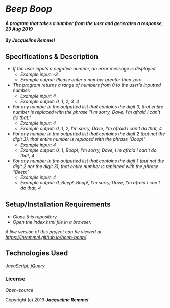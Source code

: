 # _Beep Boop_

#### _A program that takes a number from the user and generates a response, 23 Aug 2019_

#### By _**Jacqueline Remmel**_

## Specifications & Description

* _If the user inputs a negative number, an error message is displayed._
  * _Example input: -3_
  * _Example output: Please enter a number greater than zero._
* _The program returns a range of numbers from 0 to the user's inputted number._
  * _Example input: 4_
  * _Example output: 0, 1, 2, 3, 4_
* _For any number in the outputted list that contains the digit 3, that entire number is replaced with the phrase "I'm sorry, Dave. I'm afraid I can't do that."_
  * _Example input: 4_
  * _Example output: 0, 1, 2, I'm sorry, Dave, I'm afraid I can't do that, 4_
* _For any number in the outputted list that contains the digit 2 (but not the digit 3), that entire number is replaced with the phrase "Boop!"_
  * _Example input: 4_
  * _Example output: 0, 1, Boop!, I'm sorry, Dave, I'm afraid I can't do that, 4_
* _For any number in the outputted list that contains the digit 1 (but not the digit 2 nor the digit 3), that entire number is replaced with the phrase "Beep!"_
  * _Example input: 4_
  * _Example output: 0, Beep!, Boop!, I'm sorry, Dave, I'm afraid I can't do that, 4_

## Setup/Installation Requirements

* _Clone this repository._
* _Open the index.html file in a browser._

_A live version of this project can be viewed at https://jpremmel.github.io/beep-boop/._

## Technologies Used

_JavaScript, jQuery_

### License

*Open-source*

Copyright (c) 2019 **_Jacqueline Remmel_**
